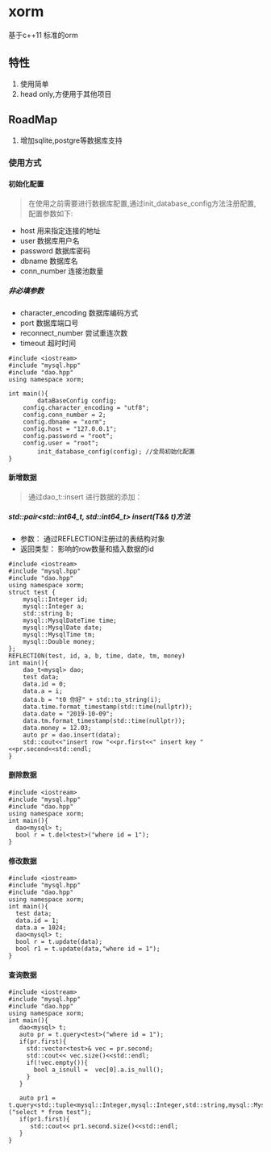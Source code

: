 # xorm
基于c++11 标准的orm  

## 特性   
1. 使用简单  
2. head only,方便用于其他项目  

## RoadMap  
1. 增加sqlite,postgre等数据库支持  


###  使用方式    
#### 初始化配置
>在使用之前需要进行数据库配置,通过init_database_config方法注册配置,配置参数如下:  
* host 用来指定连接的地址
* user 数据库用户名
* password 数据库密码
* dbname 数据库名
* conn_number 连接池数量  
##### 非必填参数    
* character_encoding 数据库编码方式 
* port  数据库端口号
* reconnect_number 尝试重连次数
* timeout 超时时间
````
#include <iostream>
#include "mysql.hpp"
#include "dao.hpp"
using namespace xorm;

int main(){
        dataBaseConfig config;
	config.character_encoding = "utf8";
	config.conn_number = 2;
	config.dbname = "xorm";
	config.host = "127.0.0.1";
	config.password = "root";
	config.user = "root";
        init_database_config(config); //全局初始化配置
}
````
####  新增数据
>通过dao_t<DataBase>::insert 进行数据的添加：  
##### std::pair<std::int64_t, std::int64_t> insert(T&& t)方法  
* 参数： 通过REFLECTION注册过的表结构对象  
* 返回类型： 影响的row数量和插入数据的id  
````
#include <iostream>
#include "mysql.hpp"
#include "dao.hpp"
using namespace xorm;
struct test {
	mysql::Integer id;
	mysql::Integer a;
	std::string b;
	mysql::MysqlDateTime time;
	mysql::MysqlDate date;
	mysql::MysqlTime tm;
	mysql::Double money;
};
REFLECTION(test, id, a, b, time, date, tm, money)
int main(){
	dao_t<mysql> dao;
	test data;
	data.id = 0;
	data.a = i;
	data.b = "t0 你好" + std::to_string(i);
	data.time.format_timestamp(std::time(nullptr));
	data.date = "2019-10-09";
	data.tm.format_timestamp(std::time(nullptr));
	data.money = 12.03;
	auto pr = dao.insert(data);
	std::cout<<"insert row "<<pr.first<<" insert key "<<pr.second<<std::endl;
}
````

####   删除数据
````
#include <iostream>
#include "mysql.hpp"
#include "dao.hpp"
using namespace xorm;
int main(){
  dao<mysql> t;
  bool r = t.del<test>("where id = 1");
}
````

####   修改数据
````
#include <iostream>
#include "mysql.hpp"
#include "dao.hpp"
using namespace xorm;
int main(){
  test data;
  data.id = 1;
  data.a = 1024;
  dao<mysql> t;
  bool r = t.update(data);
  bool r1 = t.update(data,"where id = 1");
}
````

####   查询数据
````
#include <iostream>
#include "mysql.hpp"
#include "dao.hpp"
using namespace xorm;
int main(){
   dao<mysql> t;
   auto pr = t.query<test>("where id = 1");
   if(pr.first){
     std::vector<test>& vec = pr.second;
     std::cout<< vec.size()<<std::endl;
     if(!vec.empty()){
       bool a_isnull =  vec[0].a.is_null();
     }
   }
   
   auto pr1 = t.query<std::tuple<mysql::Integer,mysql::Integer,std::string,mysql::MysqlDateTime,mysql::MysqlDate,mysql::MysqlTime>>("select * from test");
   if(pr1.first){
      std::cout<< pr1.second.size()<<std::endl;
   }
}
````
